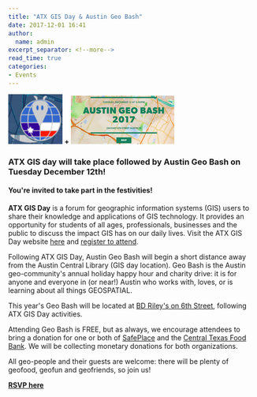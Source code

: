 ```yaml
---
title: "ATX GIS Day & Austin Geo Bash"
date: 2017-12-01 16:41
author:
  name: admin
excerpt_separator: <!--more-->
read_time: true
categories:
- Events
---
```

[![atxgisday](/assets/img/blog/atxgisday.png)](http://atxgisday.org) **+** [![geobash](/assets/img/blog/geobash17.png)](https://austingeobash2017.splashthat.com/)

### ATX GIS day will take place followed by Austin Geo Bash on Tuesday December 12th!
<!--more-->

#### You're invited to take part in the festivities!

**ATX GIS Day** is a forum for geographic information systems (GIS) users to share their knowledge and applications of GIS technology. It provides an opportunity for students of all ages, professionals, businesses and the public to discuss the impact GIS has on our daily lives. Visit the ATX GIS Day website [here](http://atxgisday.org) and [register to attend](https://www.eventbrite.com/e/atx-gis-day-2017-tickets-40806032943).

Following ATX GIS Day, Austin Geo Bash will begin a short distance away from the Austin Central Library (GIS day location). Geo Bash is the Austin geo-community's annual holiday happy hour and charity drive: it is for anyone and everyone in (or near!) Austin who works with, loves, or is learning about all things GEOSPATIAL.

This year's Geo Bash will be located at [BD Riley's on 6th Street](https://bdrileys.com/sixthstreet/), following ATX GIS Day activities.

Attending Geo Bash is FREE, but as always, we encourage attendees to bring a donation for one or both of [SafePlace](http://www.safeaustin.org/get-involved/give/donate/) and the [Central Texas Food Bank](https://www.centraltexasfoodbank.org/get-involved/donate). We will be collecting monetary donations for both organizations.

All geo-people and their guests are welcome: there will be plenty of geofood, geofun and geofriends, so join us!

**[RSVP here](https://austingeobash2017.splashthat.com/)**
